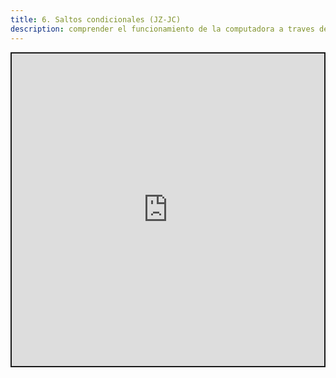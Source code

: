 ```yaml
---
title: 6. Saltos condicionales (JZ-JC)
description: comprender el funcionamiento de la computadora a traves de la arquitectura acumulador.
---
```


<iframe src="https://circuitverse.org/simulator/embed/6-saltos-condicionales-jz-jc-sim-ac-harvard?theme=default&display_title=false&clock_time=false&fullscreen=true&zoom_in_out=true" style="border-width:; border-style: solid; border-color:;" name="myiframe" id="projectPreview" scrolling="no" frameborder="1" marginheight="0px" marginwidth="0px" height="500" width="500" allowFullScreen></iframe>